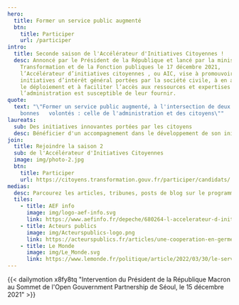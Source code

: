 ```yaml
---
hero:
  title: Former un service public augmenté
  btn:
    title: Participer
    url: /participer
intro:
  title: Seconde saison de l'Accélérateur d'Initiatives Citoyennes !
  desc: Annoncé par le Président de la République et lancé par la ministre de la
    Transformation et de la Fonction publiques le 17 décembre 2021,
    l’Accélérateur d’initiatives citoyennes , ou AIC, vise à promouvoir les
    initiatives d’intérêt général portées par la société civile, à en accélérer
    le déploiement et à faciliter l’accès aux ressources et expertises que
    l’administration est susceptible de leur fournir.
quote:
  text: "\"Former un service public augmenté, à l'intersection de deux
    bonnes   volontés : celle de l'administration et des citoyens\""
laureats:
  sub: Des initiatives innovantes portées par les citoyens
  desc: Bénéficier d'un accompagnement dans le développement de son initiative ...
join:
  title: Rejoindre la saison 2
  sub: de l'Accélérateur d'Initiatives Citoyennes
  image: img/photo-2.jpg
  btn:
    title: Participer
    url: https://citoyens.transformation.gouv.fr/participer/candidats/
medias:
  desc: Parcourez les articles, tribunes, posts de blog sur le programme
  tiles:
    - title: AEF info
      image: img/logo-aef-info.svg
      link: https://www.aefinfo.fr/depeche/680264-l-accelerateur-d-initiatives-citoyennes-tire-le-bilan-de-sa-premiere-promotion
    - title: Acteurs publics
      image: img/Acteurspublics-logo.png
      link: https://acteurspublics.fr/articles/une-cooperation-en-germe-entre-administration-et-citoyens
    - title: Le Monde
      image: img/Le_Monde.svg
      link: https://www.lemonde.fr/politique/article/2022/03/30/le-service-public-se-convertit-timidement-au-mecenat-de-competences_6119801_823448.html
---
```

{{< dailymotion x8fy8tq "Intervention du Président de la République  Macron au Sommet de l'Open Gouvernment Partnership de Séoul, le 15 décembre 2021" >}}